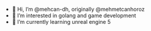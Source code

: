 - 👋 Hi, I’m @mehcan-dh, originally @mehmetcanhoroz
- 👀 I’m interested in golang and game development
- 🌱 I’m currently learning unreal engine 5

<!---
mehcan-dh/mehcan-dh is a ✨ special ✨ repository because its `README.md` (this file) appears on your GitHub profile.
You can click the Preview link to take a look at your changes.
--->
